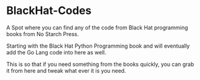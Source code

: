 # BlackHat-Codes
A Spot where you can find any of the code from Black Hat programming books from No Starch Press.

Starting with the Black Hat Python Programming book and will eventually add the Go Lang code into here as well.

This is so that if you need something from the books quickly, you can grab it from here and tweak what ever it is you need. 
